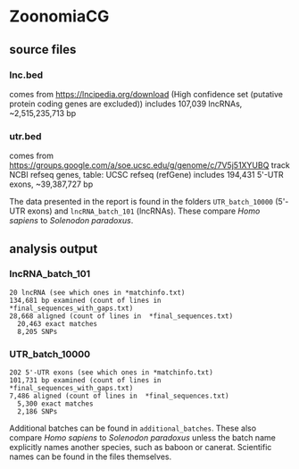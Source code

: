 # ZoonomiaCG

## source files
### lnc.bed
comes from https://lncipedia.org/download (High confidence set (putative protein coding genes are excluded))
includes 107,039 lncRNAs, ~2,515,235,713 bp

### utr.bed
comes from https://groups.google.com/a/soe.ucsc.edu/g/genome/c/7V5j51XYUBQ track NCBI refseq genes, table: UCSC refseq (refGene)
includes 194,431 5'-UTR exons, ~39,387,727 bp

The data presented in the report is found in the folders `UTR_batch_10000` (5'-UTR exons) and `lncRNA_batch_101` (lncRNAs). These compare _Homo sapiens_ to _Solenodon paradoxus_.

## analysis output
### lncRNA_batch_101
```
20 lncRNA (see which ones in *matchinfo.txt)
134,681 bp examined (count of lines in  *final_sequences_with_gaps.txt)
28,668 aligned (count of lines in  *final_sequences.txt)
  20,463 exact matches
  8,205 SNPs
```

### UTR_batch_10000
```
202 5'-UTR exons (see which ones in *matchinfo.txt)
101,731 bp examined (count of lines in  *final_sequences_with_gaps.txt)
7,486 aligned (count of lines in  *final_sequences.txt)
  5,300 exact matches
  2,186 SNPs
```

Additional batches can be found in `additional_batches`. These also compare _Homo sapiens_ to _Solenodon paradoxus_ unless the batch name explicitly names another species, such as baboon or canerat. Scientific names can be found in the files themselves.
